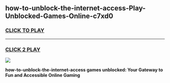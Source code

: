 
## how-to-unblock-the-internet-access-Play-Unblocked-Games-Online-c7xd0
<h3>
<a href="https://premium76.site?title=how-to-unblock-the-internet-access&ref=25A">CLICK TO PLAY</a></h3>
<hr>

<h3>
<a href="https://premium76.site?title=how-to-unblock-the-internet-access&ref=25A">CLICK 2 PLAY</a>
  
</h3>

<a href="https://premium76.site?title=how-to-unblock-the-internet-access&ref=25A"><img src="https://clearcache.store/games.png"></a>


**how-to-unblock-the-internet-access games unblocked: Your Gateway to Fun and Accessible Online Gaming**
